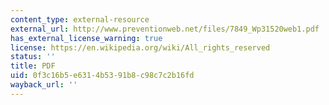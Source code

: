 ```yaml
---
content_type: external-resource
external_url: http://www.preventionweb.net/files/7849_Wp31520web1.pdf
has_external_license_warning: true
license: https://en.wikipedia.org/wiki/All_rights_reserved
status: ''
title: PDF
uid: 0f3c16b5-e631-4b53-91b8-c98c7c2b16fd
wayback_url: ''
---
```

